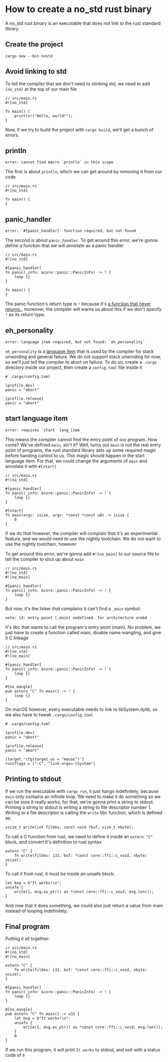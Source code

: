 # How to create a no_std rust binary

A no\_std rust binary is an executable that does not link to the rust standard
library.

## Create the project

```
cargo new --bin nostd
```

## Avoid linking to std

To tell the compiler that we don't need to stinking std, we need to add
`[no_std]` at the top of our main file

```
// src/main.rs
#![no_std]

fn main() {
    println!("Hello, world!");
}
```

Now, if we try to build the project with `cargo build`, we'll get a bunch of
errors.

## println

```
error: cannot find macro `println` in this scope
```

The first is about `println`, which we can get around by removing it from our
code

```
// src/main.rs
#![no_std]

fn main() {
}
```

## panic\_handler

```
error: `#[panic_handler]` function required, but not found
```

The second is about `panic_handler`. To get around this error, we're gonna
define a function that we will annotate as a panic handler

```
// src/main.rs
#![no_std]

#[panic_handler]
fn panic(_info: &core::panic::PanicInfo) -> ! {
    loop {}
}

fn main() {
}
```

The panic function's return type is `!` because it's
[a function that never returns.](https://stackoverflow.com/questions/31082098/why-would-i-use-divergent-functions),
moreover, the compiler will warns us about this if we don't specify `!` as its
return type.

## eh\_personality

```
error: language item required, but not found: `eh_personality`
```

`eh_personality` is a [language item](https://doc.rust-lang.org/unstable-book/language-features/lang-items.html#more-about-the-language-items)
that is used by the compiler for stack unwinding and general failure. We do not
support stack unwinding for now, so we'll just tell the compiler to abort on
failure. To do so, create a `.cargo` directory inside our project, then create
a `config.toml` file inside it

```
# .cargo/config.toml

[profile.dev]
panic = "abort"

[profile.release]
panic = "abort"
```

## start language item

```
error: requires `start` lang_item
```

This means the compiler cannot find the entry point of our program. How come?
We've defined `main`, ain't it? Well, turns out `main` is not the real entry
point of programs, the rust standard library sets up some required magic
before handing control to us. This magic should happen in the start language
item. For that, we could change the arguments of `main` and annotate it with
`#[start]`

```
// src/main.rs
#![no_std]

#[panic_handler]
fn panic(_info: &core::panic::PanicInfo) -> ! {
    loop {}
}

#[start]
fn main(argc: isize, argv: *const *const u8) -> isize {
    0
}
```

If we do that however, the compiler will complain that it's an experimental
feature, and we would need to use the nightly toolchain. We do not want to use
the nightly toolchain, however.

To get around this error, we're gonna add `#![no_main]` to our source file to
tell the compiler to shut up about `main`

```
// src/main.rs
#![no_std]
#![no_main]

#[panic_handler]
fn panic(_info: &core::panic::PanicInfo) -> ! {
    loop {}
}
```

But now, it's the linker that complains it can't find a `_main` symbol:

```
note: ld: entry point (_main) undefined. for architecture arm64
```

It's libc that wants to call the program's entry point (main). No problem, we
just have to create a function called main, disable name mangling, and give it
C linkage

```
// src/main.rs
#![no_std]
#![no_main]

#[panic_handler]
fn panic(_info: &core::panic::PanicInfo) -> ! {
    loop {}
}

#[no_mangle]
pub extern "C" fn main() -> ! {
    loop {}
}
```

On macOS however, every executable needs to link to libSystem.dylib, so we also
have to tweak `.cargo/config.toml`

```
# .cargo/config.toml

[profile.dev]
panic = "abort"

[profile.release]
panic = "abort"

[target.'cfg(target_os = "macos")']
rustflags = ["-C", "link-args=-lSystem"]
```

## Printing to stdout

If we run the executable with `cargo run`, it just hangs indefinitely, because
`main` only contains an infinite loop. We need to make it do something so we
can be sure it really works, for that, we're gonna print a string to stdout.
Printing a string to stdout is writing a string to file descriptor number 1.
Writing to a file descriptor is calling the `write` libc function, which is
defined as:

```
ssize_t write(int fildes, const void *buf, size_t nbyte);
```

To call a C function from rust, we need to define it inside an `extern "C"`
block, and convert it's definition to rust syntax

```
extern "C" {
    fn write(fildes: i32, buf: *const core::ffi::c_void, nbyte: usize);
}
```

To call it from rust, it must be inside an unsafe block:

```
let msg = b"It works!\n";
unsafe {
    write(1, msg.as_ptr() as *const core::ffi::c_void, msg.len());
}
```

And now that it does something, we could also just return a value from main
instead of looping indefinitely.

## Final program

Putting it all together:

```
// src/main.rs
#![no_std]
#![no_main]

extern "C" {
    fn write(fildes: i32, buf: *const core::ffi::c_void, nbyte: usize);
}

#[panic_handler]
fn panic(_info: &core::panic::PanicInfo) -> ! { 
    loop {}
}

#[no_mangle]
pub extern "C" fn main() -> u32 {
    let msg = b"It works!\n";
    unsafe {
        write(1, msg.as_ptr() as *const core::ffi::c_void, msg.len());
    }   
    0
}
```

If we run this program, it will print `It works` to stdout, and exit with a
status code of `0`

